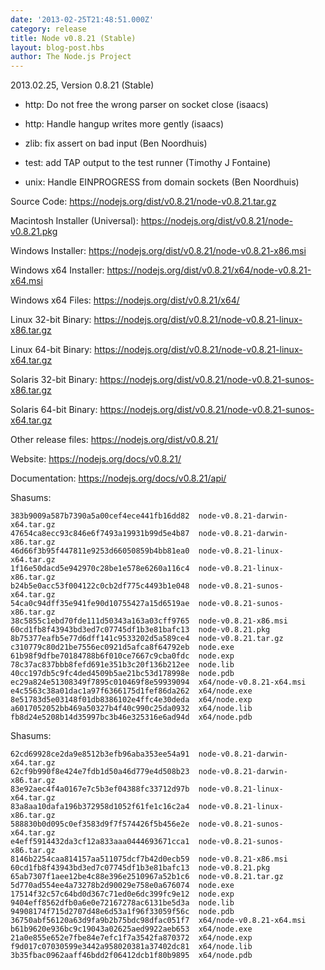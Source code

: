 ```yaml
---
date: '2013-02-25T21:48:51.000Z'
category: release
title: Node v0.8.21 (Stable)
layout: blog-post.hbs
author: The Node.js Project
---
```


2013.02.25, Version 0.8.21 (Stable)

- http: Do not free the wrong parser on socket close (isaacs)

- http: Handle hangup writes more gently (isaacs)

- zlib: fix assert on bad input (Ben Noordhuis)

- test: add TAP output to the test runner (Timothy J Fontaine)

- unix: Handle EINPROGRESS from domain sockets (Ben Noordhuis)

Source Code: https://nodejs.org/dist/v0.8.21/node-v0.8.21.tar.gz

Macintosh Installer (Universal): https://nodejs.org/dist/v0.8.21/node-v0.8.21.pkg

Windows Installer: https://nodejs.org/dist/v0.8.21/node-v0.8.21-x86.msi

Windows x64 Installer: https://nodejs.org/dist/v0.8.21/x64/node-v0.8.21-x64.msi

Windows x64 Files: https://nodejs.org/dist/v0.8.21/x64/

Linux 32-bit Binary: https://nodejs.org/dist/v0.8.21/node-v0.8.21-linux-x86.tar.gz

Linux 64-bit Binary: https://nodejs.org/dist/v0.8.21/node-v0.8.21-linux-x64.tar.gz

Solaris 32-bit Binary: https://nodejs.org/dist/v0.8.21/node-v0.8.21-sunos-x86.tar.gz

Solaris 64-bit Binary: https://nodejs.org/dist/v0.8.21/node-v0.8.21-sunos-x64.tar.gz

Other release files: https://nodejs.org/dist/v0.8.21/

Website: https://nodejs.org/docs/v0.8.21/

Documentation: https://nodejs.org/docs/v0.8.21/api/

Shasums:

```
383b9009a587b7390a5a00cef4ece441fb16dd82  node-v0.8.21-darwin-x64.tar.gz
47654ca8ecc93c846e6f7493a19931b99d5e4b87  node-v0.8.21-darwin-x86.tar.gz
46d66f3b95f447811e9253d66050859b4bb81ea0  node-v0.8.21-linux-x64.tar.gz
1f16e50dacd5e942970c28be1e578e6260a116c4  node-v0.8.21-linux-x86.tar.gz
b24b5e0acc53f004122c0cb2df775c4493b1e048  node-v0.8.21-sunos-x64.tar.gz
54ca0c94dff35e941fe90d10755427a15d6519ae  node-v0.8.21-sunos-x86.tar.gz
38c5855c1ebd70fde111d50343a163a03cff9765  node-v0.8.21-x86.msi
60cd1fb8f43943bd3ed7c07745df1b3e81bafc13  node-v0.8.21.pkg
8b75377eafb5e77d6dff141c9533202d5a589ce4  node-v0.8.21.tar.gz
c310779c80d21be7556ec0921d5afca8f64792eb  node.exe
61b98f9dfbe70184788b6f010ce7667c9cba0fdc  node.exp
78c37ac837bbb8fefd691e351b3c20f136b212ee  node.lib
40cc197db5c9fc4ded4509b5ae21bc53d178998e  node.pdb
ec29a824e51308349f7895c010469f8e59939094  x64/node-v0.8.21-x64.msi
e4c5563c38a01dac1a97f6366175d1fef86da262  x64/node.exe
8e51783d5e03148f01db8386102e4ffc4e30deda  x64/node.exp
a6017052052bb469a50327b4f40c990c25da0932  x64/node.lib
fb8d24e5208b14d35997bc3b46e325316e6ad94d  x64/node.pdb
```

Shasums:

```
62cd69928ce2da9e8512b3efb96aba353ee54a91  node-v0.8.21-darwin-x64.tar.gz
62cf9b990f8e424e7fdb1d50a46d779e4d508b23  node-v0.8.21-darwin-x86.tar.gz
83e92aec4f4a0167e7c5b3ef04388fc33712d97b  node-v0.8.21-linux-x64.tar.gz
83a8aa10dafa196b372958d1052f61fe1c16c2a4  node-v0.8.21-linux-x86.tar.gz
588830b0d095c0ef3583d9f7f574426f5b456e2e  node-v0.8.21-sunos-x64.tar.gz
e4eff5914432da3cf12a833aaa0444693671cca1  node-v0.8.21-sunos-x86.tar.gz
8146b2254caa814157aa511075dcf7b42d0ecb59  node-v0.8.21-x86.msi
60cd1fb8f43943bd3ed7c07745df1b3e81bafc13  node-v0.8.21.pkg
65ab7307f1aee12be4c88e396e2510967a52b1c6  node-v0.8.21.tar.gz
5d770ad554ee4a73278b2d90029e758e0a676074  node.exe
17514f32c57c64bd0d367c71ed0e6dc399fc9e12  node.exp
9404eff8562dfb0a6e0e72167278ac6131be5d3a  node.lib
94908174f715d2707d48e6d53a1f96f33059f56c  node.pdb
36750abf56120a63d9fa9b2b75bdc98dfac051f7  x64/node-v0.8.21-x64.msi
b61b9620e936bc9c19043a02625aed9922aeb653  x64/node.exe
21a0e855e652e7fbe84e7efc1f7a3542fa870372  x64/node.exp
f9d017c07030599e3442a958020381a37402dc81  x64/node.lib
3b35fbac0962aaff46bdd2f06412dcb1f80b9895  x64/node.pdb
```
